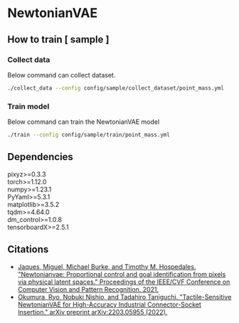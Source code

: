 # NewtonianVAE

## How to train [ sample ]

### Collect data
Below command can collect dataset.
```bash
./collect_data --config config/sample/collect_dataset/point_mass.yml
```

### Train model
Below command can train the NewtonianVAE model
```bash
./train --config config/sample/train/point_mass.yml
```

## Dependencies
pixyz>=0.3.3  
torch>=1.12.0  
numpy>=1.23.1  
PyYaml>=5.3.1  
matplotlib>=3.5.2  
tqdm>=4.64.0  
dm_control>=1.0.8  
tensorboardX>=2.5.1  


## Citations
- [Jaques, Miguel, Michael Burke, and Timothy M. Hospedales. "Newtonianvae: Proportional control and goal identification from pixels via physical latent spaces." Proceedings of the IEEE/CVF Conference on Computer Vision and Pattern Recognition. 2021.](https://arxiv.org/abs/2006.01959)  
- [Okumura, Ryo, Nobuki Nishio, and Tadahiro Taniguchi. "Tactile-Sensitive NewtonianVAE for High-Accuracy Industrial Connector-Socket Insertion." arXiv preprint arXiv:2203.05955 (2022).](https://arxiv.org/abs/2203.05955)
